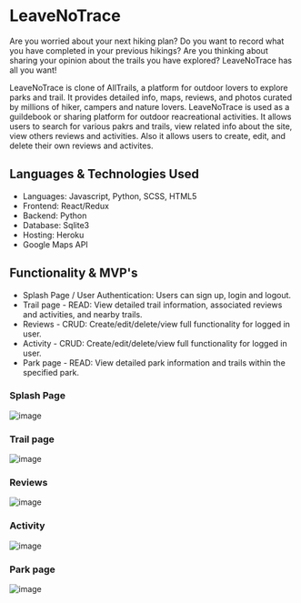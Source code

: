 # LeaveNoTrace

Are you worried about your next hiking plan? Do you want to record what you have completed in your previous hikings? Are you thinking about sharing your opinion about the trails you have explored? LeaveNoTrace has all you want! 

LeaveNoTrace is clone of AllTrails, a platform for outdoor lovers to explore parks and trail. It provides detailed info, maps, reviews, and photos curated by millions of hiker, campers and nature lovers. LeaveNoTrace is used as a guildebook or sharing platform for outdoor reacreational activities. It allows users to search for various pakrs and trails, view related info about the site, view others reviews and activities. Also it allows users to create, edit, and delete their own reviews and activites.

## Languages & Technologies Used
   * Languages: Javascript, Python, SCSS, HTML5
   * Frontend: React/Redux
   * Backend: Python
   * Database: Sqlite3
   * Hosting: Heroku
   * Google Maps API

## Functionality & MVP's
   * Splash Page / User Authentication: Users can sign up, login and logout.
   * Trail page - READ: View detailed trail information, associated reviews and activities, and nearby trails.
   * Reviews - CRUD: Create/edit/delete/view full functionality for logged in user.
   * Activity - CRUD: Create/edit/delete/view full functionality for logged in user.
   * Park page - READ: View detailed park information and trails within the specified park.
   
### Splash Page
![image](https://user-images.githubusercontent.com/101086307/189551831-44e219e0-9d5c-4077-bde3-9cb0b03581f7.png)

### Trail page
![image](https://user-images.githubusercontent.com/101086307/189551866-045ad1cd-3de0-4f06-b987-3f8123e9bc7e.png)

### Reviews
![image](https://user-images.githubusercontent.com/101086307/189551893-2cf1ccda-3afc-4f37-b5e5-08d53db67cf4.png)

### Activity
![image](https://user-images.githubusercontent.com/101086307/189551916-62d94963-6eef-469a-9200-ffcd0115533b.png)

### Park page
![image](https://user-images.githubusercontent.com/101086307/189551938-2b1a3b8c-0bbf-4f47-b7cc-8f65c51bdb37.png)


